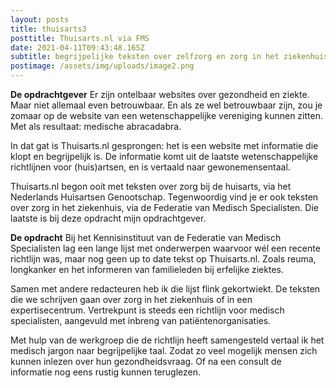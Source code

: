 ```yaml
---
layout: posts
title: thuisarts3
posttitle: Thuisarts.nl via FMS
date: 2021-04-11T09:43:48.165Z
subtitle: begrijpelijke teksten over zelfzorg en zorg in het ziekenhuis
postimage: /assets/img/uploads/image2.png
---
```

**De opdrachtgever**
Er zijn ontelbaar websites over gezondheid en ziekte. Maar niet allemaal even betrouwbaar. En als ze wel betrouwbaar zijn, zou je zomaar op de website van een wetenschappelijke vereniging kunnen zitten. Met als resultaat: medische abracadabra. 

In dat gat is Thuisarts.nl gesprongen: het is een website met informatie die klopt en begrijpelijk is. De informatie komt uit de laatste wetenschappelijke richtlijnen voor (huis)artsen, en is vertaald naar gewonemensentaal.

Thuisarts.nl begon ooit met teksten over zorg bij de huisarts, via het Nederlands Huisartsen Genootschap. Tegenwoordig vind je er ook teksten over zorg in het ziekenhuis, via de Federatie van Medisch Specialisten. Die laatste is bij deze opdracht mijn opdrachtgever.

**De opdracht**
Bij het Kennisinstituut van de Federatie van Medisch Specialisten lag een lange lijst met onderwerpen waarvoor wél een recente richtlijn was, maar nog geen up to date tekst op Thuisarts.nl. Zoals reuma, longkanker en het informeren van familieleden bij erfelijke ziektes.

Samen met andere redacteuren heb ik die lijst flink gekortwiekt. De teksten die we schrijven gaan over zorg in het ziekenhuis of in een expertisecentrum. Vertrekpunt is steeds een richtlijn voor medisch specialisten, aangevuld met inbreng van patiëntenorganisaties.

Met hulp van de werkgroep die de richtlijn heeft samengesteld vertaal ik het medisch jargon naar begrijpelijke taal. Zodat zo veel mogelijk mensen zich kunnen inlezen over hun gezondheidsvraag. Of na een consult de informatie nog eens rustig kunnen teruglezen.